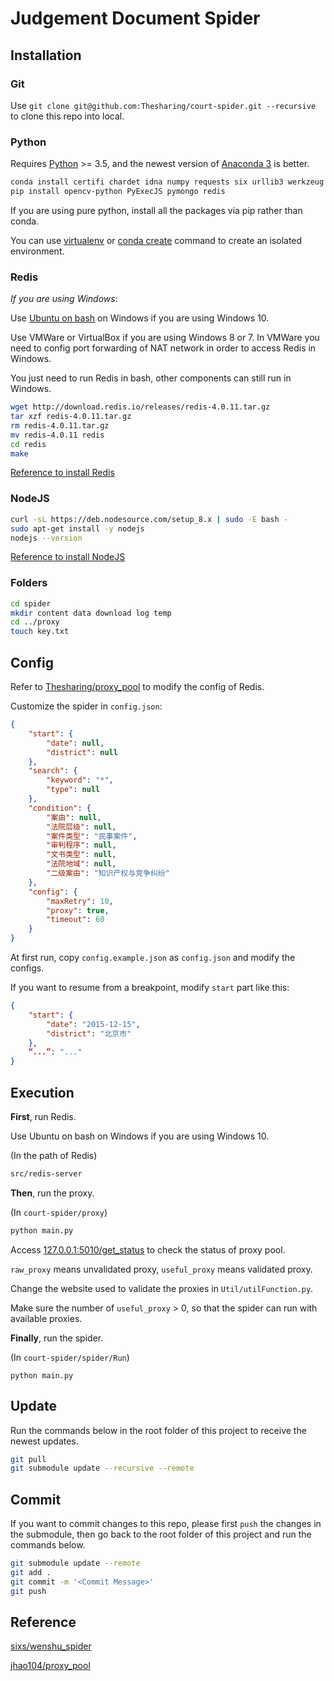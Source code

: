 # Judgement Document Spider

## Installation

### Git

Use `git clone git@github.com:Thesharing/court-spider.git --recursive ` to clone this repo into local.

### Python

Requires [Python](https://www.python.org/downloads/) >= 3.5, and the newest version of [Anaconda 3](https://www.anaconda.com/download/) is better.

```bash
conda install certifi chardet idna numpy requests six urllib3 werkzeug Flask lxml python-dateutil
pip install opencv-python PyExecJS pymongo redis
```

If you are using pure python, install all the packages via pip rather than conda.

You can use [virtualenv](https://www.liaoxuefeng.com/wiki/0014316089557264a6b348958f449949df42a6d3a2e542c000/001432712108300322c61f256c74803b43bfd65c6f8d0d0000)  or [conda create](https://conda.io/docs/user-guide/tasks/manage-python.html) command to create an isolated environment.

### Redis

*If you are using Windows*:

Use <u>Ubuntu on bash</u> on Windows if you are using Windows 10. 

Use VMWare or VirtualBox if you are using Windows 8 or 7. In VMWare you need to config port forwarding of NAT network in order to access Redis in Windows.

You just need to run Redis in bash, other components can still run in Windows.

```bash
wget http://download.redis.io/releases/redis-4.0.11.tar.gz
tar xzf redis-4.0.11.tar.gz
rm redis-4.0.11.tar.gz
mv redis-4.0.11 redis
cd redis
make
```

[Reference to install Redis](https://redis.io/download)

### NodeJS

```bash
curl -sL https://deb.nodesource.com/setup_8.x | sudo -E bash -
sudo apt-get install -y nodejs
nodejs --version
```

[Reference to install NodeJS](https://nodejs.org/zh-cn/download/package-manager/#debian-and-ubuntu-based-linux-distributions)

### Folders

```bash
cd spider
mkdir content data download log temp
cd ../proxy
touch key.txt
```

## Config

Refer to [Thesharing/proxy_pool](https://github.com/Thesharing/proxy_pool) to modify the config of Redis.

Customize the spider in `config.json`:

```json
{
    "start": {
        "date": null,
        "district": null
    },
    "search": {
        "keyword": "*",
        "type": null
    },
    "condition": {
        "案由": null,
        "法院层级": null,
        "案件类型": "民事案件",
        "审判程序": null,
        "文书类型": null,
        "法院地域": null,
        "二级案由": "知识产权与竞争纠纷"
    },
    "config": {
        "maxRetry": 10,
        "proxy": true,
        "timeout": 60
    }
}
```

At first run, copy `config.example.json` as `config.json` and modify the configs.

If you want to resume from a breakpoint, modify `start` part like this:

```json
{
	"start": {
        "date": "2015-12-15",
        "district": "北京市"
    },
    “...”: "..."
}
```



## Execution

**First**, run Redis.

Use Ubuntu on bash on Windows if you are using Windows 10. 

(In the path of Redis)

```bash
src/redis-server
```

**Then**, run the proxy.

(In `court-spider/proxy`)

```bash
python main.py
```

Access [127.0.0.1:5010/get_status](http://127.0.0.1:5010/get_status) to check the status of proxy pool.

`raw_proxy` means unvalidated proxy, `useful_proxy` means validated proxy. 

Change the website used to validate the proxies in `Util/utilFunction.py`.

Make sure the number of `useful_proxy` > 0, so that the spider can run with available proxies.

**Finally**, run the spider.

(In `court-spider/spider/Run`)

```ba
python main.py
```

##  Update

Run the commands below in the root folder of this project to receive the newest updates.

```bash
git pull
git submodule update --recursive --remote
```

## Commit

If you want to commit changes to this repo, please first `push` the changes in the submodule, then go back to the root folder of this project and run the commands below.

```bash
git submodule update --remote
git add . 
git commit -m '<Commit Message>'
git push
```

## Reference

[sixs/wenshu_spider](https://github.com/sixs/wenshu_spider)

[jhao104/proxy_pool](https://github.com/jhao104/proxy_pool)

